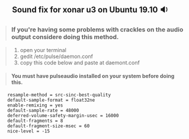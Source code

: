 ## <p align="center"> Sound fix for xonar u3 on Ubuntu 19.10 :sound:</p>

> ### If you're having some problems with crackles on the audio output considere doing this method.

> 1) open your terminal
> 2) gedit /etc/pulse/daemon.conf
> 3) copy this code below and paste at daemont.conf

> #### You must have pulseaudio installed on your system before doing this.


```
    resample-method = src-sinc-best-quality
    default-sample-format = float32ne
    enable-remixing = yes
    default-sample-rate = 48000
    deferred-volume-safety-margin-usec = 16000
    default-fragments = 8
    default-fragment-size-msec = 60
    nice-level = -15
``` 